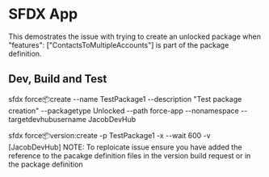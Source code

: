 # SFDX  App
This demostrates the issue with trying to create an unlocked package when "features": ["ContactsToMultipleAccounts"] is part of the package definition.

## Dev, Build and Test
sfdx force:package:create --name TestPackage1 --description "Test package creation" --packagetype Unlocked --path  force-app --nonamespace --targetdevhubusername JacobDevHub

sfdx force:package:version:create -p TestPackage1 -x --wait 600 -v [JacobDevHub]
NOTE: To reploicate issue ensure you have added the reference to the pacakge definition files in the version build request or in the package definition
